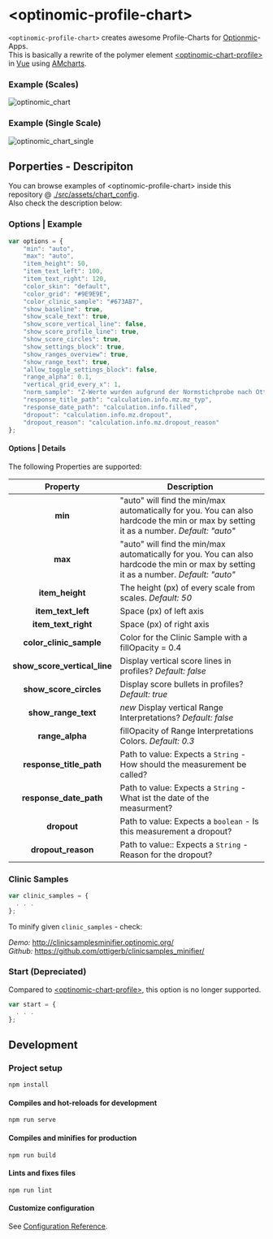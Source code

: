 
# \<optinomic-profile-chart\>

`<optinomic-profile-chart>` creates awesome Profile-Charts for [Optionmic](https://www.optinomic.com/)-Apps.   
This is basically a rewrite of the polymer element [\<optinomic-chart-profile\>](https://github.com/Optinomic/optinomic-chart-profile) in [Vue](https://vuejs.org/) using [AMcharts](https://www.amcharts.com/).

### Example (Scales)
![optinomic_chart](https://user-images.githubusercontent.com/2470873/78606723-10108b00-785e-11ea-94c2-4296b272e3b9.png)

### Example (Single Scale)
![optinomic_chart_single](https://user-images.githubusercontent.com/2470873/78610034-4ea94400-7864-11ea-87e3-d3cc90177ff5.jpg)


## Porperties - Descripiton

You can browse examples of \<optinomic-profile-chart\> inside this repository @ [./src/assets/chart_config](https://github.com/Optinomic/optinomic-profile-chart/tree/master/src/assets/chart_config).    
Also check the description below:

### Options | Example

```JAVASCRIPT
var options = {
    "min": "auto",
    "max": "auto",
    "item_height": 50,
    "item_text_left": 100,
    "item_text_right": 120,
    "color_skin": "default",
    "color_grid": "#9E9E9E",
    "color_clinic_sample": "#673AB7",
    "show_baseline": true,
    "show_scale_text": true,
    "show_score_vertical_line": false,
    "show_score_profile_line": true,
    "show_score_circles": true,
    "show_settings_block": true,
    "show_ranges_overview": true,
    "show_range_text": true,
    "allow_toggle_settings_block": false,
    "range_alpha": 0.1,
    "vertical_grid_every_x": 1,
    "norm_sample": "Z-Werte wurden aufgrund der Normstichprobe nach Ottiger (2020) berechnet (N=3500).",
    "response_title_path": "calculation.info.mz.mz_typ",
    "response_date_path": "calculation.info.filled",
    "dropout": "calculation.info.mz.dropout",
    "dropout_reason": "calculation.info.mz.dropout_reason"
};
```
#### Options | Details

The following Properties are supported:

| Property  |  Description  |
|:---:|---|
| __min__ | "auto" will find the min/max automatically for you. You can also hardcode the min or max by setting it as a number. _Default: "auto"_ |
| __max__ | "auto" will find the min/max automatically for you. You can also hardcode the min or max by setting it as a number. _Default: "auto"_ |
| __item_height__ | The height (px) of every scale from scales. _Default: 50_ |
| __item_text_left__ | Space (px) of left axis  |
| __item_text_right__ | Space (px) of right axis  |
| __color_clinic_sample__ | Color for the Clinic Sample with a fillOpacity = 0.4  |
| __show_score_vertical_line__ | Display vertical score lines in profiles? _Default: false_
| __show_score_circles__ | Display score bullets in profiles? _Default: true_
| __show_range_text__ | *new* Display vertical Range Interpretations? _Default: false_
| __range_alpha__ | fillOpacity of Range Interpretations Colors. _Default: 0.3_
| __response_title_path__ | Path to value: Expects a `String` - How should the measurement be called?  |
| __response_date_path__ | Path to value: Expects a `String` - What ist the date of the measurment?  |
| __dropout__ | Path to value: Expects a `boolean` - Is this measurement a dropout?  |
| __dropout_reason__ | Path to value:: Expects a `String` - Reason for the dropout?  |



### Clinic Samples


```JAVASCRIPT
var clinic_samples = {
  . . .
};
```

To minify given `clinic_samples` - check:

*Demo:*  http://clinicsamplesminifier.optinomic.org/     
*Github:* https://github.com/ottigerb/clinicsamples_minifier/


### Start (Depreciated)

Compared to [\<optinomic-chart-profile\>](https://github.com/Optinomic/optinomic-chart-profile), this option is no longer supported.

```JAVASCRIPT
var start = {
  . . .
};
```


## Development


### Project setup
```
npm install
```

#### Compiles and hot-reloads for development
```
npm run serve
```

#### Compiles and minifies for production
```
npm run build
```

#### Lints and fixes files
```
npm run lint
```

#### Customize configuration
See [Configuration Reference](https://cli.vuejs.org/config/).
